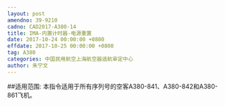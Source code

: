 ```yaml
---
layout: post
amendno: 39-9210
cadno: CAD2017-A380-14
title: IMA-内置计时器-电源重置
date: 2017-10-24 00:00:00 +0800
effdate: 2017-10-25 00:00:00 +0800
tag: A380
categories: 中国民用航空上海航空器适航审定中心
author: 朱宁文
---
```


##适用范围:
本指令适用于所有序列号的空客A380-841、A380-842和A380-861飞机。

